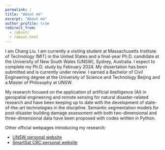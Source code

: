 ```yaml
---
permalink: /
title: "About me"
excerpt: "About me"
author_profile: true
redirect_from: 
  - /about/
  - /about.html
---
```


I am Chang Liu. I am currently a visiting student at Massachusetts Institute of Technology (MIT) in the United States and a final-year Ph.D. candidate at the University of New South Wales (UNSW), Sydney, Australia. I expect to complete my Ph.D. study by February 2024. My dissertation has been submitted and is currently under review. I earned a Bachelor of Civil Engineering degree at the University of Science and Technology Beijing and a Master of Philosophy at UNSW.

My research focused on the application of artificial intelligence (AI) in geospatial engineering and remote sensing for natural disaster-related research and have been keeping up to date with the development of state-of-the-art technologies in the discipline. Semantic segmentation models for post-disaster building damage assessment with both two-dimensional and three-dimensional data have been proposed with codes written in Python.

Other official webpages introducing my research:
* [UNSW personal website](https://www.unsw.edu.au/staff/chang-liu)
* [SmartSat CRC personal website](https://smartsatcrc.com/students/chang-liu/)
